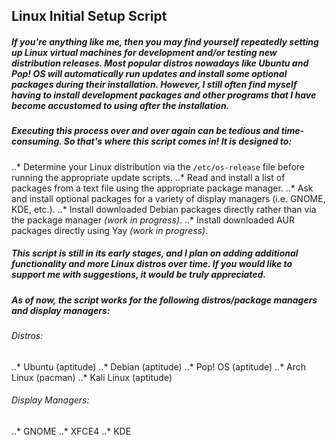 ## Linux Initial Setup Script

##### If you're anything like me, then you may find yourself repeatedly setting up Linux virtual machines for development and/or testing new distribution releases. Most popular distros nowadays like Ubuntu and Pop! OS will automatically run updates and install some optional packages during their installation. However, I still often find myself having to install development packages and other programs that I have become accustomed to using after the installation.

##### Executing this process over and over again can be tedious and time-consuming. So that's where this script comes in! It is designed to:

..* Determine your Linux distribution via the `/etc/os-release` file before running the appropriate update scripts.
..* Read and install a list of packages from a text file using the appropriate package manager.
..* Ask and install optional packages for a variety of display managers (i.e. GNOME, KDE, etc.).
..* Install downloaded Debian packages directly rather than via the package manager _(work in progress)_.
..* Install downloaded AUR packages directly using Yay _(work in progress)_.

##### This script is still in its early stages, and I plan on adding additional functionality and more Linux distros over time. If you would like to support me with suggestions, it would be truly appreciated.

##### As of now, the script works for the following distros/package managers and display managers:

###### Distros:
..* Ubuntu (aptitude)
..* Debian (aptitude)
..* Pop! OS (aptitude)
..* Arch Linux (pacman)
..* Kali Linux (aptitude)

###### Display Managers:
..* GNOME
..* XFCE4
..* KDE
